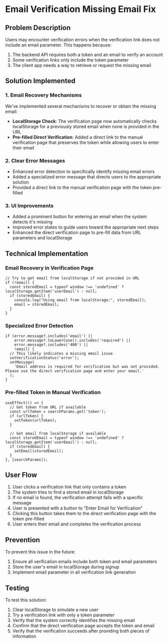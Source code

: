# Email Verification Missing Email Fix

## Problem Description

Users may encounter verification errors when the verification link does not include an email parameter. This happens because:

1. The backend API requires both a token and an email to verify an account
2. Some verification links only include the token parameter
3. The client app needs a way to retrieve or request the missing email

## Solution Implemented

### 1. Email Recovery Mechanisms

We've implemented several mechanisms to recover or obtain the missing email:

- **LocalStorage Check**: The verification page now automatically checks localStorage for a previously stored email when none is provided in the URL
- **Pre-filled Direct Verification**: Added a direct link to the manual verification page that preserves the token while allowing users to enter their email

### 2. Clear Error Messages

- Enhanced error detection to specifically identify missing email errors
- Added a specialized error message that directs users to the appropriate solution
- Provided a direct link to the manual verification page with the token pre-filled

### 3. UI Improvements

- Added a prominent button for entering an email when the system detects it's missing
- Improved error states to guide users toward the appropriate next steps
- Enhanced the direct verification page to pre-fill data from URL parameters and localStorage

## Technical Implementation

### Email Recovery in Verification Page

```tsx
// Try to get email from localStorage if not provided in URL
if (!email) {
  const storedEmail = typeof window !== 'undefined' ? localStorage.getItem('userEmail') : null;
  if (storedEmail) {
    console.log("Using email from localStorage:", storedEmail);
    email = storedEmail;
  }
}
```

### Specialized Error Detection

```tsx
if (error.message?.includes('email') || 
    error.message?.toLowerCase().includes('required') ||
    error.message?.includes('400') ||
    !email) {
  // This likely indicates a missing email issue
  setVerificationStatus('error');
  setMessage(
    'Email address is required for verification but was not provided. Please use the direct verification page and enter your email.'
  );
}
```

### Pre-filled Token in Manual Verification

```tsx
useEffect(() => {
  // Get token from URL if available
  const urlToken = searchParams.get('token');
  if (urlToken) {
    setToken(urlToken);
  }
  
  // Get email from localStorage if available
  const storedEmail = typeof window !== 'undefined' ? localStorage.getItem('userEmail') : null;
  if (storedEmail) {
    setEmail(storedEmail);
  }
}, [searchParams]);
```

## User Flow

1. User clicks a verification link that only contains a token
2. The system tries to find a stored email in localStorage
3. If no email is found, the verification attempt fails with a specific message
4. User is presented with a button to "Enter Email for Verification"
5. Clicking this button takes them to the direct verification page with the token pre-filled
6. User enters their email and completes the verification process

## Prevention

To prevent this issue in the future:

1. Ensure all verification emails include both token and email parameters
2. Store the user's email in localStorage during signup
3. Implement email parameter in all verification link generation

## Testing

To test this solution:
1. Clear localStorage to simulate a new user
2. Try a verification link with only a token parameter
3. Verify that the system correctly identifies the missing email
4. Confirm that the direct verification page accepts the token and email
5. Verify that the verification succeeds after providing both pieces of information
